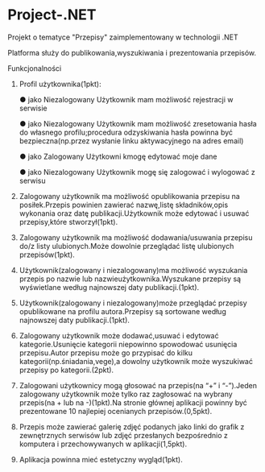 # Project-.NET
Projekt o tematyce "Przepisy" zaimplementowany w technologii .NET

Platforma służy do publikowania,wyszukiwania i prezentowania przepisów.

Funkcjonalności
1. Profil użytkownika(1pkt):

    ● jako Niezalogowany Użytkownik mam możliwość rejestracji w serwisie
  
    ● jako Niezalogowany Użytkownik mam możliwość zresetowania hasła do własnego profilu;procedura odzyskiwania hasła powinna być bezpieczna(np.przez wysłanie linku aktywacyjnego na  adres email)
  
    ● jako Zalogowany Użytkowni kmogę edytować moje dane
  
    ● jako Niezalogowany Użytkownik mogę się zalogować i wylogować z serwisu
  
2. Zalogowany użytkownik ma możliwość opublikowania przepisu na posiłek.Przepis powinien zawierać nazwę,listę składników,opis wykonania oraz datę publikacji.Użytkownik może edytować i usuwać przepisy,które stworzył(1pkt).

3. Zalogowany użytkownik ma możliwość dodawania/usuwania przepisu do/z listy ulubionych.Może dowolnie przeglądać listę ulubionych przepisów(1pkt).

4. Użytkownik(zalogowany i niezalogowany)ma możliwość wyszukania przepis po nazwie lub nazwieużytkownika.Wyszukane przepisy są wyświetlane według najnowszej daty publikacji.(1pkt).

5. Użytkownik(zalogowany i niezalogowany)może przeglądać przepisy opublikowane na profilu autora.Przepisy są sortowane według najnowszej daty publikacji.(1pkt).

6. Zalogowany użytkownik może dodawać,usuwać i edytować kategorie.Usunięcie kategorii niepowinno spowodować usunięcia przepisu.Autor przepisu może go przypisać do kilku kategorii(np.śniadania,vege),a dowolny użytkownik może wyszukiwać przepisy po kategorii.(2pkt).

7. Zalogowani użytkownicy mogą głosować na przepis(na “+” i “-”).Jeden zalogowany użytkownik może tylko raz zagłosować na wybrany przepis(na + lub na -)(1pkt).Na stronie głównej aplikacji powinny być prezentowane 10 najlepiej ocenianych przepisów.(0,5pkt).

8. Przepis może zawierać galerię zdjęć podanych jako linki do grafik z zewnętrznych serwisów lub zdjęć przesłanych bezpośrednio z komputera i przechowywanych w aplikacji(1,5pkt).

9. Aplikacja powinna mieć estetyczny wygląd(1pkt).
